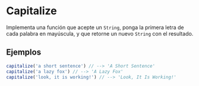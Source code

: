 # Capitalize

Implementa una función que acepte un `String`, ponga la primera letra de cada
palabra en mayúscula, y que retorne un nuevo `String` con el resultado.

## Ejemplos

```js
capitalize('a short sentence') // --> 'A Short Sentence'
capitalize('a lazy fox') // --> 'A Lazy Fox'
capitalize('look, it is working!') // --> 'Look, It Is Working!'
```
